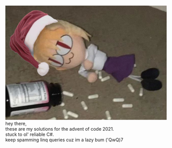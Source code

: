 ![Beautiful Christmassy Header](https://github.com/Milchkonsument/AOC-2021/blob/main/header.jpg?raw=true)\
hey there,\
these are my solutions for the advent of code 2021.\
stuck to ol' reliable C#.\
keep spamming linq queries cuz im a lazy bum ('QwQ)7
